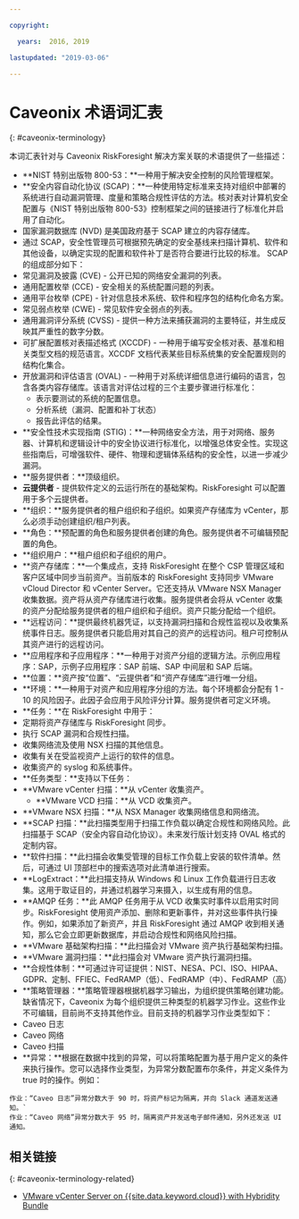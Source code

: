 ```yaml
---

copyright:

  years:  2016, 2019

lastupdated: "2019-03-06"

---
```


# Caveonix 术语词汇表
{: #caveonix-terminology}

本词汇表针对与 Caveonix RiskForesight 解决方案关联的术语提供了一些描述：

-	**NIST 特别出版物 800-53：**一种用于解决安全控制的风险管理框架。
-	**安全内容自动化协议 (SCAP)：**一种使用特定标准来支持对组织中部署的系统进行自动漏洞管理、度量和策略合规性评估的方法。核对表对计算机安全配置与《NIST 特别出版物 800-53》控制框架之间的链接进行了标准化并启用了自动化。
  - 国家漏洞数据库 (NVD) 是美国政府基于 SCAP 建立的内容存储库。
  -	通过 SCAP，安全性管理员可根据预先确定的安全基线来扫描计算机、软件和其他设备，以确定实现的配置和软件补丁是否符合要进行比较的标准。
  SCAP 的组成部分如下：
  -	常见漏洞及披露 (CVE) - 公开已知的网络安全漏洞的列表。
  -	通用配置枚举 (CCE) - 安全相关的系统配置问题的列表。
  -	通用平台枚举 (CPE) - 针对信息技术系统、软件和程序包的结构化命名方案。
  -	常见弱点枚举 (CWE) - 常见软件安全弱点的列表。
  -	通用漏洞评分系统 (CVSS) - 提供一种方法来捕获漏洞的主要特征，并生成反映其严重性的数字分数。
  -	可扩展配置核对表描述格式 (XCCDF) - 一种用于编写安全核对表、基准和相关类型文档的规范语言。XCCDF 文档代表某些目标系统集的安全配置规则的结构化集合。
  -	开放漏洞和评估语言 (OVAL) - 一种用于对系统详细信息进行编码的语言，包含各类内容存储库。该语言对评估过程的三个主要步骤进行标准化：
      - 表示要测试的系统的配置信息。
      -	分析系统（漏洞、配置和补丁状态）
      -	报告此评估的结果。
-	**安全性技术实现指南 (STIG)：**一种网络安全方法，用于对网络、服务器、计算机和逻辑设计中的安全协议进行标准化，以增强总体安全性。实现这些指南后，可增强软件、硬件、物理和逻辑体系结构的安全性，以进一步减少漏洞。
-	**服务提供者：**顶级组织。
-	**云提供者** - 提供软件定义的云运行所在的基础架构。RiskForesight 可以配置用于多个云提供者。
-	**组织：**服务提供者的租户组织和子组织。如果资产存储库为 vCenter，那么必须手动创建组织/租户列表。
-	**角色：**预配置的角色和服务提供者创建的角色。服务提供者不可编辑预配置的角色。
-	**组织用户：**租户组织和子组织的用户。
-	**资产存储库：**一个集成点，支持 RiskForesight 在整个 CSP 管理区域和客户区域中同步当前资产。当前版本的 RiskForesight 支持同步 VMware vCloud Director 和 vCenter Server。它还支持从 VMware NSX Manager 收集数据。资产将从资产存储库进行收集。服务提供者会将从 vCenter 收集的资产分配给服务提供者的租户组织和子组织。资产只能分配给一个组织。
-	**远程访问：**提供最终机器凭证，以支持漏洞扫描和合规性监视以及收集系统事件日志。服务提供者只能启用对其自己的资产的远程访问。租户可控制从其资产进行的远程访问。
-	**应用程序和子应用程序：**一种用于对资产分组的逻辑方法。示例应用程序：SAP，示例子应用程序：SAP 前端、SAP 中间层和 SAP 后端。
-	**位置：**资产按“位置”、“云提供者”和“资产存储库”进行唯一分组。
-	**环境：**一种用于对资产和应用程序分组的方法。每个环境都会分配有 1 - 10 的风险因子。此因子会应用于风险评分计算。服务提供者可定义环境。
-	**任务：**在 RiskForesight 中用于：
  -	定期将资产存储库与 RiskForesight 同步。
  -	执行 SCAP 漏洞和合规性扫描。
  -	收集网络流及使用 NSX 扫描的其他信息。
  -	收集有关在受监视资产上运行的软件的信息。
  -	收集资产的 syslog 和系统事件。
-	**任务类型：**支持以下任务：
  -	**VMware vCenter 扫描：**从 vCenter 收集资产。
	- **VMware VCD 扫描：**从 VCD 收集资产。
  -	**VMware NSX 扫描：**从 NSX Manager 收集网络信息和网络流。
  - **SCAP 扫描：**此扫描类型用于扫描工作负载以确定合规性和网络风险。此扫描基于 SCAP（安全内容自动化协议）。未来发行版计划支持 OVAL 格式的定制内容。
  - **软件扫描：**此扫描会收集受管理的目标工作负载上安装的软件清单。然后，可通过 UI 顶部栏中的搜索选项对此清单进行搜索。
  - **LogExtract：**此扫描支持从 Windows 和 Linux 工作负载进行日志收集。这用于取证目的，并通过机器学习来摄入，以生成有用的信息。
  - **AMQP 任务：**此 AMQP 任务用于从 VCD 收集实时事件以启用实时同步。RiskForesight 使用资产添加、删除和更新事件，并对这些事件执行操作。例如，如果添加了新资产，并且 RiskForesight 通过 AMQP 收到相关通知，那么它会立即更新数据库，并启动合规性和网络风险扫描。
  - **VMware 基础架构扫描：**此扫描会对 VMware 资产执行基础架构扫描。
  -	**VMware 漏洞扫描：**此扫描会对 VMware 资产执行漏洞扫描。
-	**合规性体制：**可通过许可证提供：NIST、NESA、PCI、ISO、HIPAA、GDPR、定制、FFIEC、FedRAMP（低）、FedRAMP（中）、FedRAMP（高）
-	**策略管理器：**策略管理器根据机器学习输出，为组织提供策略创建功能。缺省情况下，Caveonix 为每个组织提供三种类型的机器学习作业。这些作业不可编辑，目前尚不支持其他作业。目前支持的机器学习作业类型如下：
  -	Caveo 日志
  -	Caveo 网络
  -	Caveo 扫描
-	**异常：**根据在数据中找到的异常，可以将策略配置为基于用户定义的条件来执行操作。您可以选择作业类型，为异常分数配置布尔条件，并定义条件为 true 时的操作。例如：
```
作业：“Caveo 日志”异常分数大于 90 时，将资产标记为隔离，并向 Slack 通道发送通知。`
作业：“Caveo 网络”异常分数大于 95 时，隔离资产并发送电子邮件通知，另外还发送 UI 通知。
```

## 相关链接
{: #caveonix-terminology-related}

* [VMware vCenter Server on {{site.data.keyword.cloud}} with Hybridity Bundle](/docs/services/vmwaresolutions/archiref/vcs?topic=vmware-solutions-vcs-hybridity-intro)
